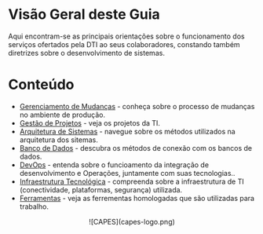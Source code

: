 # Visão Geral deste Guia

Aqui encontram-se as principais orientações sobre o funcionamento dos serviços ofertados pela DTI ao seus colaboradores, constando também diretrizes sobre o desenvolvimento de sistemas.
<br>


# Conteúdo
* [Gerenciamento de Mudanças](https://git.capes.gov.br/cgii/ccm/gmud/wikis/home) - conheça sobre o processo de mudanças no ambiente de produção.
* [Gestão de Projetos](https://gip.capes.gov.br/pwa) - veja os projetos da TI.
* [Arquitetura de Sistemas](arquitetura/README.md) - navegue sobre os métodos utilizados na arquitetura dos sitemas.
* [Banco de Dados](banco-de-dados/README.md) - descubra os métodos de conexão com os bancos de dados.
* [DevOps](devops/README.md) - entenda sobre o funcioamento da integração de desenvolvimento e Operações, juntamente com suas tecnologias..
* [Infraestrutura Tecnológica](infraestrutura/README.md) - compreenda sobre a infraestrutura de TI (conectividade, plataformas, segurança) utilizada.
* [Ferramentas](ferramentas/README.md) - veja as ferrementas homologadas que são utilizadas para trabalho.

<div align="center">
![CAPES](capes-logo.png)
</div>
